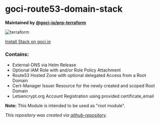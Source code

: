 # goci-route53-domain-stack

**Maintained by [@goci-io/prp-terraform](https://github.com/orgs/goci-io/teams/prp-terraform)**

![terraform](https://github.com/goci-io/goci-route53-domain-stack/workflows/terraform/badge.svg?branch=master&event=push)

[Install Stack on goci.io](https://goci.io/dashboard/providers/route53dns/wizard)

### Contains:
- External-DNS via Helm Release
- Optional IAM Role with and/or Role Policy Attachment
- Route53 Hosted Zone with optional delegated Access from a Root Domain
- Cert-Manager Issuer Resource for the newly created and scoped Root Domain
- Letsencrypt.org Account Registration using provided certificate_email

**Note:** This Module is intended to be used as "root module".

_This repository was created via [github-repository](https://github.com/goci-io/github-repository)._
